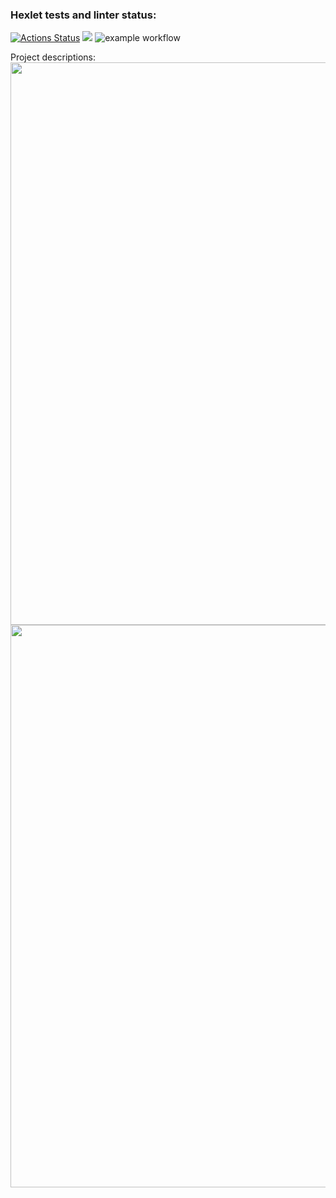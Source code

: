 ### Hexlet tests and linter status:
[![Actions Status](https://github.com/Dbeklemyshev/java-project-lvl1/workflows/hexlet-check/badge.svg)](https://github.com/Dbeklemyshev/java-project-lvl1/actions)
<a href="https://codeclimate.com/github/Dbeklemyshev/java-project-lvl1/maintainability"><img src="https://api.codeclimate.com/v1/badges/073b53b8303858fa76f6/maintainability" /></a>
![example workflow](https://github.com/Dbeklemyshev/java-project-lvl1/actions/workflows/main.yml/badge.svg)


Project descriptions:
<a href="https://asciinema.org/a/tODXllvQLKUR7KdmVLGujiNKk?autoplay=1"><img src="https://asciinema.org/a/tODXllvQLKUR7KdmVLGujiNKk.png" width="900"/></a>
<a href="https://asciinema.org/a/4vY2mCobJqOstUdLmN110T4E4?autoplay=1"><img src="https://asciinema.org/a/4vY2mCobJqOstUdLmN110T4E4.png" width="900"/></a>